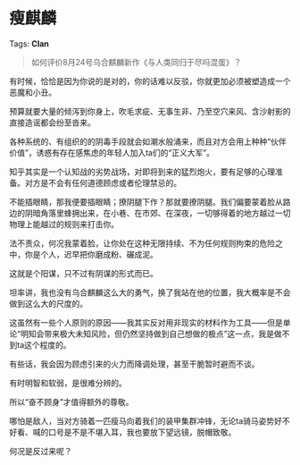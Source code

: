 # 瘦麒麟

Tags: **Clan**

> 如何评价8月24号乌合麒麟新作《与人类同归于尽吗混蛋》？



有时候，恰恰是因为你说的是对的，你的话难以反驳，你就更加必须被塑造成一个恶魔和小丑。

预算就要大量的倾泻到你身上，吹毛求疵、无事生非、乃至空穴来风、含沙射影的直接造谣都会纷至沓来。

各种系统的、有组织的的阴毒手段就会如潮水般涌来，而且对方会用上种种“伙伴价值”，诱惑有存在感焦虑的年轻人加入ta们的“正义大军”。

知乎其实是一个认知战的劣势战场，对即将到来的猛烈炮火，要有足够的心理准备。对方是不会有任何道德顾虑或者伦理禁忌的。

不能插眼睛，那我便要插眼睛；撩阴腿下作？那就要撩阴腿。我们偏要蒙着脸从路边的阴暗角落里蜂拥出来，在小巷、在市郊、在深夜，一切够得着的地方越过一切物理上能越过的规则来打击你。

法不责众，何况我蒙着脸，让你处在这种无限持续、不为任何规则拘束的危险之中，你是个人，迟早把你磨成粉、碾成泥。

这就是个阳谋，只不过有阴谋的形式而已。

  


坦率讲，我也没有乌合麒麟这么大的勇气，换了我站在他的位置，我大概率是不会做到这么大的尺度的。

这虽然有一些个人原则的原因——我其实反对用非现实的材料作为工具——但是单论“明知会带来极大未知风险，但仍然坚持做到自己想做的极点”这一点，我是做不到ta这个程度的。

有些话，我会因为顾虑引来的火力而降调处理，甚至干脆暂时避而不谈。

有时明智和软弱，是很难分辨的。

所以“奋不顾身”才值得额外的尊敬。

  


哪怕是敌人，当对方骑着一匹瘦马向着我们的装甲集群冲锋，无论ta骑马姿势好不好看、喊的口号是不是不堪入耳，我也要放下望远镜，脱帽致敬。

何况是反过来呢？



